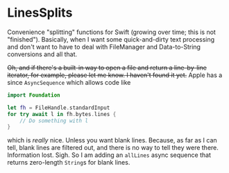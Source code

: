 # LinesSplits

Convenience "splitting" functions for Swift (growing over time; this
is not "finished").  Basically, when I want some quick-and-dirty text
processing and don't want to have to deal with FileManager and
Data-to-String conversions and all that.

~~Oh, and if there's a built-in way to open a file and return a
line-by-line iterator, for example, please let me know.  I haven't
found it yet.~~  Apple has a since `AsyncSequence` which allows
code like
```swift
import Foundation

let fh = FileHandle.standardInput
for try await l in fh.bytes.lines {
    // Do something with l
}
```
which is _really_ nice.  Unless you want blank lines.  Because, as
far as I can tell, blank lines are filtered out, and there is no way
to tell they were there.  Information lost.  Sigh.  So I am adding an
`allLines` async sequence that returns zero-length `String`s for blank
lines.

